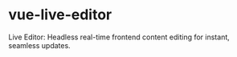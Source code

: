 # vue-live-editor
Live Editor: Headless real-time frontend content editing for instant, seamless updates.
